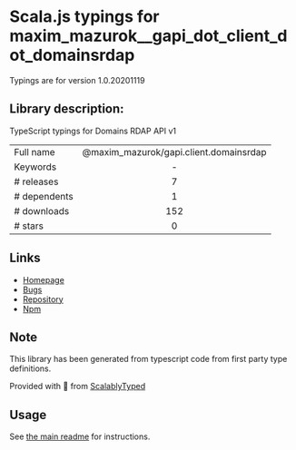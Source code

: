 
# Scala.js typings for maxim_mazurok__gapi_dot_client_dot_domainsrdap

Typings are for version 1.0.20201119

## Library description:
TypeScript typings for Domains RDAP API v1

|                    |                 |
| ------------------ | :-------------: |
| Full name          | @maxim_mazurok/gapi.client.domainsrdap |
| Keywords           | - |
| # releases         | 7 |
| # dependents       | 1 |
| # downloads        | 152 |
| # stars            | 0 |

## Links
- [Homepage](https://github.com/Maxim-Mazurok/google-api-typings-generator#readme)
- [Bugs](https://github.com/Maxim-Mazurok/google-api-typings-generator/issues)
- [Repository](https://github.com/Maxim-Mazurok/google-api-typings-generator)
- [Npm](https://www.npmjs.com/package/%40maxim_mazurok%2Fgapi.client.domainsrdap)
    


## Note
This library has been generated from typescript code from first party type definitions.

Provided with :purple_heart: from [ScalablyTyped](https://github.com/oyvindberg/ScalablyTyped)

## Usage
See [the main readme](../../readme.md) for instructions.


